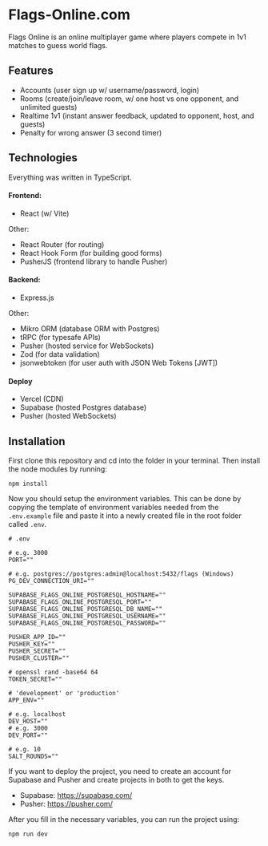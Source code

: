 
# Flags-Online.com

Flags Online is an online multiplayer game where players compete in 1v1 matches to guess world flags.
## Features
- Accounts (user sign up w/ username/password, login)
- Rooms (create/join/leave room, w/ one host vs one opponent, and unlimited guests)
- Realtime 1v1 (instant answer feedback, updated to opponent, host, and guests)
- Penalty for wrong answer (3 second timer)
## Technologies

Everything was written in TypeScript.

#### Frontend:
- React (w/ Vite)

Other:
- React Router (for routing)
- React Hook Form (for building good forms)
- PusherJS (frontend library to handle Pusher)

#### Backend:
- Express.js

Other:
- Mikro ORM (database ORM with Postgres)
- tRPC (for typesafe APIs)
- Pusher (hosted service for WebSockets)
- Zod (for data validation)
- jsonwebtoken (for user auth with JSON Web Tokens [JWT])
#### Deploy
- Vercel (CDN)
- Supabase (hosted Postgres database)
- Pusher (hosted WebSockets)
## Installation
First clone this repository and cd into the folder in your terminal. Then install the node modules by running:
```
npm install
```
Now you should setup the environment variables. This can be done by copying the template of environment variables needed from the `.env.example` file and paste it into a newly created file in the root folder called `.env`. 
```.env
# .env

# e.g. 3000
PORT=""

# e.g. postgres://postgres:admin@localhost:5432/flags (Windows)
PG_DEV_CONNECTION_URI=""

SUPABASE_FLAGS_ONLINE_POSTGRESQL_HOSTNAME=""
SUPABASE_FLAGS_ONLINE_POSTGRESQL_PORT=""
SUPABASE_FLAGS_ONLINE_POSTGRESQL_DB_NAME=""
SUPABASE_FLAGS_ONLINE_POSTGRESQL_USERNAME=""
SUPABASE_FLAGS_ONLINE_POSTGRESQL_PASSWORD=""

PUSHER_APP_ID=""
PUSHER_KEY=""
PUSHER_SECRET=""
PUSHER_CLUSTER=""

# openssl rand -base64 64
TOKEN_SECRET=""

# 'development' or 'production'
APP_ENV=""

# e.g. localhost
DEV_HOST=""
# e.g. 3000
DEV_PORT=""

# e.g. 10
SALT_ROUNDS=""
```
If you want to deploy the project, you need to create an account for Supabase and Pusher and create projects in both to get the keys.
- Supabase: https://supabase.com/
- Pusher: https://pusher.com/

After you fill in the necessary variables, you can run the project using:
```
npm run dev
```
